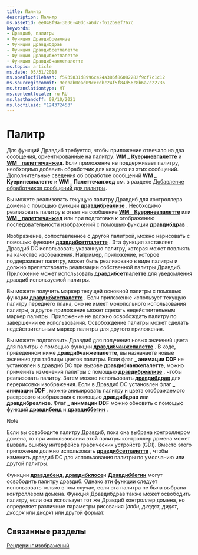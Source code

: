 ```yaml
---
title: Палитр
description: Палитр
ms.assetid: ee048f9a-3036-40dc-a6d7-f612b9ef767c
keywords:
- Дравдиб, палитры
- Функция Дравдибреализе
- Функция Дравдибдрав
- Функция Дравдибсетпалетте
- Функция Дравдибжетпалетте
- Функция Дравдибчанжепалетте
ms.topic: article
ms.date: 05/31/2018
ms.openlocfilehash: f5935831d8996c424a386f86082282f9cf7c1c12
ms.sourcegitcommit: 9eebab0ead09cecdbc24f5f84d56c8b6a7c22736
ms.translationtype: MT
ms.contentlocale: ru-RU
ms.lasthandoff: 09/10/2021
ms.locfileid: "124372453"
---
```

# <a name="palettes"></a>Палитр

Для функций Дравдиб требуется, чтобы приложение отвечало на два сообщения, ориентированные на палитру: [**WM \_ Куериневпалетте**](/windows/desktop/gdi/wm-querynewpalette) и [**WM \_ палеттечанжед**](/windows/desktop/gdi/wm-palettechanged). Если приложение не поддерживает палитру, необходимо добавить обработчик для каждого из этих сообщений. Дополнительные сведения об обработке сообщений **WM \_ Куериневпалетте** и **WM \_ Палеттечанжед** см. в разделе [Добавление обработчиков сообщений для палитры](adding-palette-message-handlers.md).

Вы можете реализовать текущую палитру Дравдиб для контроллера домена с помощью функции [**дравдибреализе**](/windows/desktop/api/Vfw/nf-vfw-drawdibrealize) . Необходимо реализовать палитру в ответ на сообщение [**WM \_ Куериневпалетте**](/windows/desktop/gdi/wm-querynewpalette) или [**WM \_ палеттечанжед**](/windows/desktop/gdi/wm-palettechanged) или при подготовке к отображению последовательности изображений с помощью функции [**дравдибдрав**](/windows/desktop/api/Vfw/nf-vfw-drawdibdraw) .

Изображение, сопоставленное с другой палитрой, можно нарисовать с помощью функции [**дравдибсетпалетте**](/windows/desktop/api/Vfw/nf-vfw-drawdibsetpalette) . Эта функция заставляет Дравдиб DC использовать указанную палитру, которая может повлиять на качество изображения. Например, приложение, которое поддерживает палитру, может быть реализовано в виде палитры и должно препятствовать реализации собственной палитры Дравдиб. Приложение может использовать **дравдибсетпалетте** для уведомления дравдиб используемой палитры.

Вы можете получить маркер текущей основной палитры с помощью функции [**дравдибжетпалетте**](/windows/desktop/api/Vfw/nf-vfw-drawdibgetpalette) . Если приложение использует текущую палитру переднего плана, оно не имеет монопольного использования палитры, а другое приложение может сделать недействительным маркер палитры. Приложение не должно освобождать палитру по завершении ее использования. Освобождение палитры может сделать недействительным маркер палитры для другого приложения.

Вы можете подготовить Дравдиб для получения новых значений цвета для палитры с помощью функции [**дравдибчанжепалетте**](/windows/desktop/api/Vfw/nf-vfw-drawdibchangepalette) . В коде, приведенном ниже **дравдибчанжепалетте**, вы назначаете новые значения для таблицы цветов палитры. Если флаг **\_ анимации DDF** не установлен в дравдиб DC при вызове **дравдибчанжепалетте**, можно применить изменения палитры с помощью [**дравдибреализе**](/windows/desktop/api/Vfw/nf-vfw-drawdibrealize) , чтобы реализовать палитру. Затем можно использовать [**дравдибдрав**](/windows/desktop/api/Vfw/nf-vfw-drawdibdraw) для перерисовки изображения. Если в Дравдиб DC установлен флаг **\_ анимации DDF** , можно анимировать палитру и цвета отображаемого растрового изображения с помощью **дравдибдрав** или **дравдибреализе**. Флаг **\_ анимации DDF** можно обновить с помощью функций [**дравдибенд**](/windows/desktop/api/Vfw/nf-vfw-drawdibend) и [**дравдиббегин**](/windows/desktop/api/Vfw/nf-vfw-drawdibbegin) .

> [!Note]  
> Если вы освободите палитру Дравдиб, пока она выбрана контроллером домена, то при использовании этой палитры контроллер домена может вызвать ошибку интерфейса графических устройств (GDI). Вместо этого приложение должно использовать [**дравдибсетпалетте**](/windows/desktop/api/Vfw/nf-vfw-drawdibsetpalette) , чтобы изменить дравдиб DC для использования палитры по умолчанию или другой палитры.

 

Функции [**дравдибенд**](/windows/desktop/api/Vfw/nf-vfw-drawdibend), [**дравдибклосе**](/windows/desktop/api/Vfw/nf-vfw-drawdibclose)и [**Дравдиббегин**](/windows/desktop/api/Vfw/nf-vfw-drawdibbegin) могут освободить палитру дравдиб. Однако эти функции следует использовать только в том случае, если эта палитра не была выбрана контроллером домена. Функция Дравдибдрав также может освободить палитру, если она использует тот же Дравдиб контроллер домена, но определяет различные параметры рисования (*лпби*, *дксдст*, *дидст*, *дкссрк* или *дисрк*) или другой формат.

## <a name="related-topics"></a>Связанные разделы

<dl> <dt>

[Рендеринг изображений](image-rendering.md)
</dt> </dl>

 

 